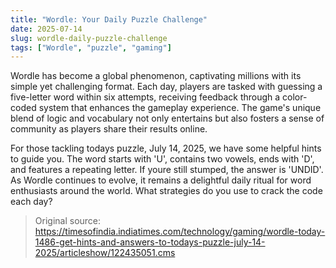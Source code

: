 ```yaml
---
title: "Wordle: Your Daily Puzzle Challenge"
date: 2025-07-14
slug: wordle-daily-puzzle-challenge
tags: ["Wordle", "puzzle", "gaming"]
---
```


Wordle has become a global phenomenon, captivating millions with its simple yet challenging format. Each day, players are tasked with guessing a five-letter word within six attempts, receiving feedback through a color-coded system that enhances the gameplay experience. The game's unique blend of logic and vocabulary not only entertains but also fosters a sense of community as players share their results online.

For those tackling todays puzzle, July 14, 2025, we have some helpful hints to guide you. The word starts with 'U', contains two vowels, ends with 'D', and features a repeating letter. If youre still stumped, the answer is 'UNDID'. As Wordle continues to evolve, it remains a delightful daily ritual for word enthusiasts around the world. What strategies do you use to crack the code each day?
> Original source: https://timesofindia.indiatimes.com/technology/gaming/wordle-today-1486-get-hints-and-answers-to-todays-puzzle-july-14-2025/articleshow/122435051.cms